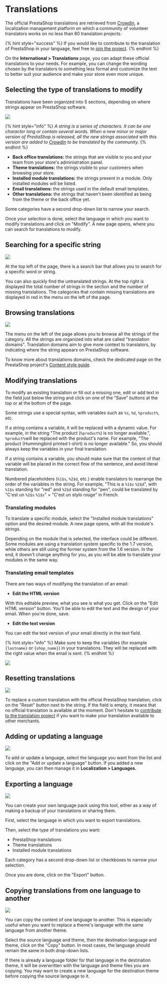 # Translations

The official PrestaShop translations are retrieved from [Crowdin](https://crowdin.com/project/prestashop-official), a localization management platform on which a community of volunteer translators works on no less than 80 translation projects.

{% hint style="success" %}
If you would like to contribute to the translation of PrestaShop in your language, feel free to [join the project](https://crowdin.com/project/prestashop-official).
{% endhint %}

On the **International > Translations** page, you can adapt these official translations to your needs. For example, you can change the wording chosen by the translators to something less formal and customize the text to better suit your audience and make your store even more unique.

## Selecting the type of translations to modify

Translations have been organized into 5 sections, depending on where strings appear on PrestaShop software.

![](<../../../.gitbook/assets/Untitled (3).png>)

{% hint style="info" %}
_A string is a series of characters. It can be one character long or contain several words. When a new minor or major version of PrestaShop is released, all the new strings associated with this version are added to_ [_Crowdin_](https://crowdin.com/project/prestashop-official) _to be translated by the community._
{% endhint %}

* **Back office translations:** the strings that are visible to you and your team from your store's administration panel.
* **Theme translations:** the strings visible to your customers when browsing your store.
* **Installed module translations:** the strings present in a module. Only installed modules will be listed.
* **Email translations:** the strings used in the default email templates.
* **Other translations:** the strings that haven't been identified as being from the theme or the back office yet.

Some categories have a second drop-down list to narrow your search.

Once your selection is done, select the language in which you want to modify translations and click on "Modify". A new page opens, where you can search for translations to modify.

## Searching for a specific string

![](<../../../.gitbook/assets/Untitled (4).png>)

At the top left of the page, there is a search bar that allows you to search for a specific word or string.

You can also quickly find the untranslated strings. At the top right is displayed the total number of strings in the section and the number of missing translations. The categories that contain missing translations are displayed in red in the menu on the left of the page.

## Browsing translations

![](<../../../.gitbook/assets/Untitled (5).png>)

The menu on the left of the page allows you to browse all the strings of the category. All the strings are organized into what are called "translation domains". Translation domains aim to give more context to translators, by indicating where the string appears on PrestaShop software.

To know more about translations domains, check the dedicated page on the PrestaShop project's [Content style guide](https://zeroheight.com/80a6c5a61/v/latest/p/738e72-manage-translation-domains).

## Modifying translations

To modify an existing translation or fill out a missing one, edit or add text in the field just below the string and click on one of the "Save" buttons at the top or at the bottom of the page.

Some strings use a special syntax, with variables such as `%s`, `%d`, `%product%`, etc.

If a string contains a variable, it will be replaced with a dynamic value. For example, in the string "The product (`%product%`) is no longer available.", `%product%`will be replaced with the product's name. For example, "The product (Hummingbird printed t-shirt) is no longer available." So, you should always keep the variables in your final translation.

If a string contains a variable, you should make sure that the content of that variable will be placed in the correct flow of the sentence, and avoid literal translation.

Numbered placeholders (`%1$s`, `%2$d`, etc.) enable translators to rearrange the order of the variables in the string. For example, "This is a `%1$s` `%2$d`", with `%1$s` standing for "red" and `%2$d` standing for "pen", could be translated by "C'est un `%2$s` `%1$s`" = "C'est un stylo rouge" in French.

### Translating modules&#x20;

To translate a specific module, select the "Installed module translations" option and the desired module. A new page opens, with all the module's strings.

Depending on the module that is selected, the interface could be different. Some modules are using a translation system specific to the 1.7 version, while others are still using the former system from the 1.6 version. In the end, it doesn't change anything for you, as you will be able to translate your modules in the same way.

### Translating email templates

There are two ways of modifying the translation of an email:

* **Edit the HTML version**

With this editable preview, what you see is what you get. Click on the "Edit HTML version" button. You'll be able to edit the text and the design of your email. When you're done, save.&#x20;

* **Edit the text version**

You can edit the text version of your email directly in the text field.

{% hint style="info" %}
Make sure to keep the variables (for example `{lastname}` or `{shop_name}`) in your translations. They will be replaced with the right value when the email is sent.
{% endhint %}

![](<../../../.gitbook/assets/image (49) (1) (1).png>)

## Resetting translations

![](<../../../.gitbook/assets/Untitled (6).png>)

To replace a custom translation with the official PrestaShop translation, click on the "Reset" button next to the string. If the field is empty, it means that no official translation is available at the moment. Don't hesitate to [contribute to the translation project](https://crowdin.com/project/prestashop-official) if you want to make your translation available to other merchants.

## Adding or updating a language

![](<../../../.gitbook/assets/Untitled (7).png>)

To add or update a language, select the language you want from the list and click on the "Add or update a language" button. If you added a new language, you can then manage it in **Localization > Languages.**

## Exporting a language

![](<../../../.gitbook/assets/image (47).png>)

You can create your own language pack using this tool, either as a way of making a backup of your translations or sharing them.

First, select the language in which you want to export translations.

Then, select the type of translations you want:

* PrestaShop translations
* Theme translations
* Installed module translations

Each category has a second drop-down list or checkboxes to narrow your selection.

Once you are done, click on the "Export" button.

## Copying translations from one language to another

![](<../../../.gitbook/assets/image (50) (1).png>)

You can copy the content of one language to another. This is especially useful when you want to replace a theme's language with the same language from another theme.

Select the source language and theme, then the destination language and theme, click on the "Copy" button. In most cases, the language should remain the same in both drop-down lists.

If there is already a language folder for that language in the destination theme, it will be overwritten with the language and theme files you are copying. You may want to create a new language for the destination theme before copying the source language to it.
